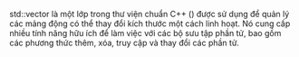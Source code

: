 std::vector là một lớp trong thư viện chuẩn C++ (<vector>) được sử dụng để quản lý các mảng động có thể thay đổi kích thước một cách linh hoạt. Nó cung cấp nhiều tính năng hữu ích để làm việc với các bộ sưu tập phần tử, bao gồm các phương thức thêm, xóa, truy cập và thay đổi các phần tử.
